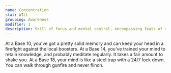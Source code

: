 ```yaml
---
name: Concentration
stat: WILL
grouping: Awareness
modifier: 1
description: Skill of focus and mental control, encompassing feats of memory, recall, and physiological control.
---
```


At a Base 10, you've got a pretty solid memory and
can keep your head in a firefight against the local
boosters. At a Base 14, you've trained your mind to
retain knowledge, and probably meditate regularly.
It takes a fair amount to shake you. At a Base 18, your
mind is like a steel trap with a 24/7 lock down. You
can walk through gunfire and never flinch.